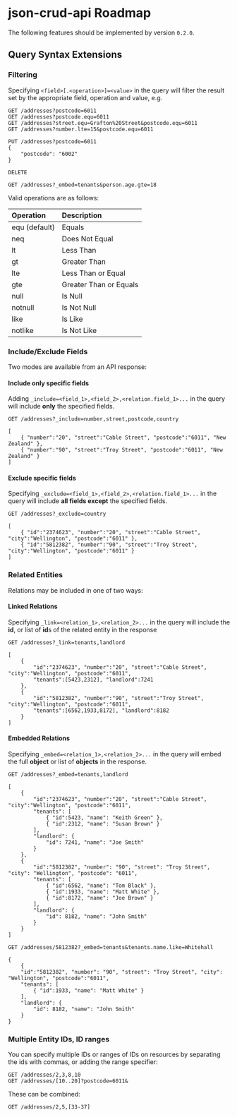 # json-crud-api Roadmap

The following features should be implemented by version ```0.2.0```.


## Query Syntax Extensions

### Filtering

Specifying ```<field>[.<operation>]=<value>``` in the query will filter the result set by the appropriate field, operation and value, e.g.

    GET /addresses?postcode=6011
	GET /addresses?postcode.equ=6011
	GET /addresses?street.equ=Grafton%20Street&postcode.equ=6011
	GET /addresses?number.lte=15&postcode.equ=6011
	
	PUT /addresses?postcode=6011
	{
		"postcode": "6002"
	}
	
	DELETE
	
	GET /addresses?_embed=tenants&person.age.gte=18
	
Valid operations are as follows:

| Operation       | Description             |
|:----------------|:------------------------|
| equ (default)   | Equals		             |
| neq             | Does Not Equal          |
| lt              | Less Than	             |
| gt              | Greater Than            |
| lte             | Less Than or Equal      |
| gte             | Greater Than or Equals  |
| null            | Is Null                 |
| notnull         | Is Not Null             |
| like            | Is Like                 |
| notlike         | Is Not Like             |


### Include/Exclude Fields

Two modes are available from an API response:

#### Include only specific fields
Adding ```_include=<field_1>,<field_2>,<relation.field_1>...``` in the query will include **only** the specified fields.

	GET /addresses?_include=number,street,postcode,country
	
	[
		{ "number":"20", "street":"Cable Street", "postcode":"6011", "New Zealand" },
		{ "number":"90", "street":"Troy Street", "postcode":"6011", "New Zealand" }
	]

#### Exclude specific fields
Specifying ```_exclude=<field_1>,<field_2>,<relation.field_1>...``` in the query will include **all fields except** the specified fields.

	GET /addresses?_exclude=country
	
	[
		{ "id":"2374623", "number":"20", "street":"Cable Street", "city":"Wellington", "postcode":"6011" },
		{ "id":"5812382", "number":"90", "street":"Troy Street", "city":"Wellington", "postcode":"6011" }
	]

### Related Entities

Relations may be included in one of two ways:

#### Linked Relations
Specifying ```_link=<relation_1>,<relation_2>...``` in the query will include the **id**, or list of **id**s of the related entity in the response
	
	GET /addresses?_link=tenants,landlord
	
	[
		{ 
			"id":"2374623", "number":"20", "street":"Cable Street", "city":"Wellington", "postcode":"6011", 
			"tenants":[5423,2312], "landlord":7241
		},
		{
			"id":"5812382", "number":"90", "street":"Troy Street", "city":"Wellington", "postcode":"6011", 
			"tenants":[6562,1933,8172], "landlord":8182
		}
	]

#### Embedded Relations
Specifying ```_embed=<relation_1>,<relation_2>...``` in the query will embed the full **object** or list of **objects** in the response.

	GET /addresses?_embed=tenants,landlord
	
	[
		{ 
			"id":"2374623", "number":"20", "street":"Cable Street", "city":"Wellington", "postcode":"6011", 
			"tenants": [
				{ "id":5423, "name": "Keith Green" },
				{ "id":2312, "name": "Susan Brown" }
			], 
			"landlord": {
				"id": 7241, "name": "Joe Smith"
			}
		},
		{
			"id":"5812382", "number": "90", "street": "Troy Street", "city": "Wellington", "postcode": "6011", 
			"tenants": [
				{ "id":6562, "name": "Tom Black" },
				{ "id":1933, "name": "Matt White" },
				{ "id":8172, "name": "Joe Brown" }
			], 
			"landlord": {
				"id": 8182, "name": "John Smith"
			}
		}
	]
	
	GET /addresses/5812382?_embed=tenants&tenants.name.like=Whitehall
	
	{
    	{
    	"id":"5812382", "number": "90", "street": "Troy Street", "city": "Wellington", "postcode":"6011", 
    	"tenants": [
      		{ "id":1933, "name": "Matt White" }
    	], 
    	"landlord": {
      		"id": 8182, "name": "John Smith"
    	}
  	}
	
### Multiple Entity IDs, ID ranges

You can specify multiple IDs or ranges of IDs on resources by separating the ids with commas, or adding the range specifier:

	GET /addresses/2,3,8,10
	GET /addresses/[10..20]?postcode=6011&
	
These can be combined:

	GET /addresses/2,5,[33-37]
	
